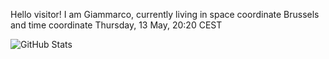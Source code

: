 Hello visitor! I am Giammarco, currently living in space coordinate Brussels and time coordinate Thursday, 13 May, 20:20 CEST

![GitHub Stats](https://github-readme-stats.vercel.app/api?username=grcasanova)
